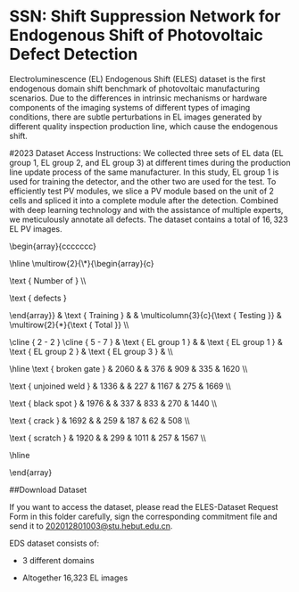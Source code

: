 # SSN: Shift Suppression Network for Endogenous Shift of Photovoltaic Defect Detection

Electroluminescence (EL) Endogenous Shift (ELES) dataset is the first endogenous domain shift benchmark of photovoltaic manufacturing scenarios. Due to the differences in intrinsic mechanisms or hardware components of the imaging systems of different types of imaging conditions, there are subtle perturbations in EL images generated by different quality inspection production line, which cause the endogenous shift.

#2023 Dataset Access Instructions:
We collected three sets of EL data (EL group 1, EL group 2, and EL group 3) at different times during the production line update process of the same manufacturer. In this study, EL group 1 is used for training the detector, and the other two are used for the test. To efficiently test PV modules, we slice a PV module based on the unit of 2 cells and spliced it into a complete module after the detection. Combined with deep learning technology and with the assistance of multiple experts, we meticulously annotate all defects. The dataset contains a total of $16,323$ EL PV images. 

\\begin{array}{ccccccc} 

\\hline \\multirow{2}{\\*}{\\begin{array}{c}

\\text { Number of } \\\\  

\\text { defects } 

\\end{array}} & \\text { Training } & & \\multicolumn{3}{c}{\\text { Testing }} & \\multirow{2}{\*}{\\text { Total }} \\\\

\\cline { 2 - 2 } \\cline { 5 - 7 } & \\text { EL group 1 } & & \\text { EL group 1 } & \\text { EL group 2 } & \\text { EL group 3 } & \\\\

\\hline \\text { broken gate } & 2060 & & 376 & 909 & 335 & 1620 \\\\

\\text { unjoined weld } & 1336 & & 227 & 1167 & 275 & 1669 \\\\ 

\\text { black spot } & 1976 & & 337 & 833 & 270 & 1440 \\\\

\\text { crack } & 1692 & & 259 & 187 & 62 & 508 \\\\

\\text { scratch } & 1920 & & 299 & 1011 & 257 & 1567 \\\\

\\hline

\\end{array}

##Download Dataset

If you want to access the dataset, please read the ELES-Dataset Request Form in this folder carefully, sign the corresponding commitment file and send it to 202012801003@stu.hebut.edu.cn.

EDS dataset consists of:

  * 3 different domains

  * Altogether 16,323 EL images


